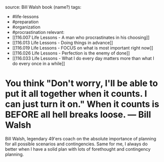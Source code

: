 source: Bill Walsh book (name?)
tags:
- #life-lessons 
- #preparation 
- #organization 
- #procrastination 
relevant:
- [[116.007 Life Lessons - A man who procrastinates in his choosing]]
- [[116.013 Life Lessons - Doing things in advance]]
- [[116.019 Life Lessons - FOCUS on what is most important right now]]
- [[116.026 Life Lessons - Perfection is the enemy of done]]
- [[116.033 Life Lessons - What I do every day matters more than what I do every once in a while]]

# You think "Don't worry, I'll be able to put it all together when it counts. I can just turn it on." When it counts is BEFORE all hell breaks loose. — Bill Walsh

Bill Walsh, legendary 49'ers coach on the absolute importance of planning for all possible scenarios and contingencies. Same for me, I always do better when I have a solid plan with lots of forethought and contingency planning.